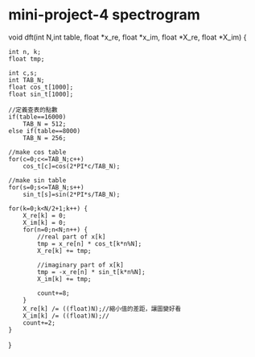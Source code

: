 # mini-project-4 spectrogram

void dft(int N,int table, float *x_re, float *x_im, float *X_re, float *X_im)
{

	int n, k;
	float tmp;

	int c,s;
	int TAB_N;
    float cos_t[1000];
    float sin_t[1000];

    //定義查表的點數
    if(table==16000)
    	TAB_N = 512;
    else if(table==8000)
    	TAB_N = 256;

    //make cos table
    for(c=0;c<=TAB_N;c++)
    	cos_t[c]=cos(2*PI*c/TAB_N);

    //make sin table
    for(s=0;s<=TAB_N;s++)
    	sin_t[s]=sin(2*PI*s/TAB_N);

	for(k=0;k<N/2+1;k++) {
		X_re[k] = 0;
		X_im[k] = 0;
		for(n=0;n<N;n++) {
			//real part of x[k]
			tmp = x_re[n] * cos_t[k*n%N];
			X_re[k] += tmp;

			//imaginary part of x[k]
			tmp = -x_re[n] * sin_t[k*n%N];
			X_im[k] += tmp;

			count+=8;
		}
		X_re[k] /= ((float)N);//縮小值的差距，讓圖變好看
		X_im[k] /= ((float)N);//
		count+=2;
	}
}
